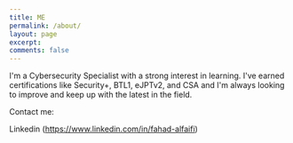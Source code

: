 ```yaml
---
title: ME
permalink: /about/
layout: page
excerpt: 
comments: false
---
```


I'm a Cybersecurity Specialist with a strong interest in learning. I've earned certifications like Security+, BTL1, eJPTv2, and CSA and I'm always looking to improve and keep up with the latest in the field.

 Contact me:
 
 Linkedin (https://www.linkedin.com/in/fahad-alfaifi) 
